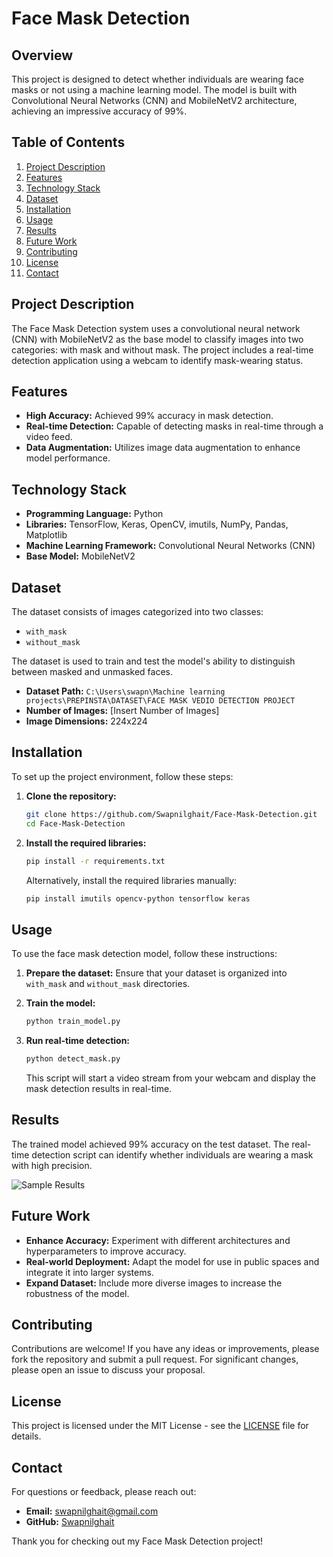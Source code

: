 # Face Mask Detection

## Overview

This project is designed to detect whether individuals are wearing face masks or not using a machine learning model. The model is built with Convolutional Neural Networks (CNN) and MobileNetV2 architecture, achieving an impressive accuracy of 99%.

## Table of Contents

1. [Project Description](#project-description)
2. [Features](#features)
3. [Technology Stack](#technology-stack)
4. [Dataset](#dataset)
5. [Installation](#installation)
6. [Usage](#usage)
7. [Results](#results)
8. [Future Work](#future-work)
9. [Contributing](#contributing)
10. [License](#license)
11. [Contact](#contact)

## Project Description

The Face Mask Detection system uses a convolutional neural network (CNN) with MobileNetV2 as the base model to classify images into two categories: with mask and without mask. The project includes a real-time detection application using a webcam to identify mask-wearing status.

## Features

- **High Accuracy:** Achieved 99% accuracy in mask detection.
- **Real-time Detection:** Capable of detecting masks in real-time through a video feed.
- **Data Augmentation:** Utilizes image data augmentation to enhance model performance.

## Technology Stack

- **Programming Language:** Python
- **Libraries:** TensorFlow, Keras, OpenCV, imutils, NumPy, Pandas, Matplotlib
- **Machine Learning Framework:** Convolutional Neural Networks (CNN)
- **Base Model:** MobileNetV2

## Dataset

The dataset consists of images categorized into two classes:
- `with_mask`
- `without_mask`

The dataset is used to train and test the model's ability to distinguish between masked and unmasked faces.

- **Dataset Path:** `C:\Users\swapn\Machine learning projects\PREPINSTA\DATASET\FACE MASK VEDIO DETECTION PROJECT`
- **Number of Images:** [Insert Number of Images]
- **Image Dimensions:** 224x224

## Installation

To set up the project environment, follow these steps:

1. **Clone the repository:**
    ```bash
    git clone https://github.com/Swapnilghait/Face-Mask-Detection.git
    cd Face-Mask-Detection
    ```

2. **Install the required libraries:**
    ```bash
    pip install -r requirements.txt
    ```

    Alternatively, install the required libraries manually:
    ```bash
    pip install imutils opencv-python tensorflow keras
    ```

## Usage

To use the face mask detection model, follow these instructions:

1. **Prepare the dataset:** Ensure that your dataset is organized into `with_mask` and `without_mask` directories.

2. **Train the model:**
    ```bash
    python train_model.py
    ```

3. **Run real-time detection:**
    ```bash
    python detect_mask.py
    ```

    This script will start a video stream from your webcam and display the mask detection results in real-time.

## Results

The trained model achieved 99% accuracy on the test dataset. The real-time detection script can identify whether individuals are wearing a mask with high precision.

![Sample Results](path_to_sample_image)

## Future Work

- **Enhance Accuracy:** Experiment with different architectures and hyperparameters to improve accuracy.
- **Real-world Deployment:** Adapt the model for use in public spaces and integrate it into larger systems.
- **Expand Dataset:** Include more diverse images to increase the robustness of the model.

## Contributing

Contributions are welcome! If you have any ideas or improvements, please fork the repository and submit a pull request. For significant changes, please open an issue to discuss your proposal.

## License

This project is licensed under the MIT License - see the [LICENSE](LICENSE) file for details.

## Contact

For questions or feedback, please reach out:

- **Email:** swapnilghait@gmail.com
- **GitHub:** [Swapnilghait](https://github.com/Swapnilghait)

Thank you for checking out my Face Mask Detection project!

